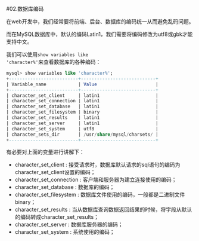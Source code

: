 #02.数据库编码

在web开发中，我们经常要将前端、后台、数据库的编码统一从而避免乱码问题。

而在MySQL数据库中，默认的编码Latin1，我们需要将编码修改为utf8或gbk才能支持中文。

我们可以使用<code>show variables like 'character%'</code>来查看数据库的各种编码：

```sql
mysql> show variables like 'character%';
+--------------------------+----------------------------+
| Variable_name            | Value                      |
+--------------------------+----------------------------+
| character_set_client     | latin1                     |
| character_set_connection | latin1                     |
| character_set_database   | latin1                     |
| character_set_filesystem | binary                     |
| character_set_results    | latin1                     |
| character_set_server     | latin1                     |
| character_set_system     | utf8                       |
| character_sets_dir       | /usr/share/mysql/charsets/ |
+--------------------------+----------------------------+
```

有必要对上面的变量进行讲解下：
* character_set_client : 接受请求时，数据库默认请求的sql语句的编码为character_set_client设置的编码；
* character_set_connection : 客户端和服务器为建立连接使用的编码；
* character_set_database : 数据库的编码；
* character_set_filesystem : 数据库文件使用的编码，一般都是二进制文件binary；
* character_set_results : 当从数据库查询数据返回结果的时候，将字段从默认的编码转成character_set_results；
* character_set_server : 数据库服务器的编码；
* character_set_system : 系统使用的编码；
